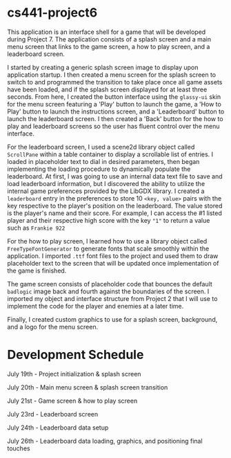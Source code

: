 # cs441-project6

This application is an interface shell for a game that will be developed during Project 7. The application consists of a splash screen and a main menu screen that links to the game screen, a how to play screen, and a leaderboard screen.

I started by creating a generic splash screen image to display upon application startup. I then created a menu screen for the splash screen to switch to and programmed the transition to take place once all game assets have been loaded, and if the splash screen displayed for at least three seconds. From here, I created the button interface using the `glassy-ui` skin for the menu screen featuring a 'Play' button to launch the game, a 'How to Play' button to launch the instructions screen, and a 'Leaderboard' button to launch the leaderboard screen. I then created a 'Back' button for the how to play and leaderboard screens so the user has fluent control over the menu interface.

For the leaderboard screen, I used a scene2d library object called `ScrollPane` within a table container to display a scrollable list of entries. I loaded in placeholder text to dial in desired parameters, then began implementing the loading procedure to dynamically populate the leaderboard. At first, I was going to use an internal data text file to save and load leaderboard information, but I discovered the ability to utilize the internal game preferences provided by the LibGDX library. I created a `leaderboard` entry in the preferences to store 10 `<key, value>` pairs with the key respective to the player's position on the leaderboard. The value stored is the player's name and their score. For example, I can access the #1 listed player and their respective high score with the key `"1"` to return a value such as `Frankie 922`

For the how to play screen, I learned how to use a library object called `FreeTypeFontGenerator` to generate fonts that scale smoothly within the application. I imported `.ttf` font files to the project and used them to draw placeholder text to the screen that will be updated once implementation of the game is finished.

The game screen consists of placeholder code that bounces the default `badlogic` image back and fourth against the boundaries of the screen. I imported my object and interface structure from Project 2 that I will use to implement the code for the player and enemies at a later time.

Finally, I created custom graphics to use for a splash screen, background, and a logo for the menu screen. 

# Development Schedule

July 19th - Project initialization & splash screen

July 20th - Main menu screen & splash screen transition

July 21st - Game screen & how to play screen

July 23rd - Leaderboard screen

July 24th - Leaderboard data setup

July 26th - Leaderboard data loading, graphics, and positioning final touches
